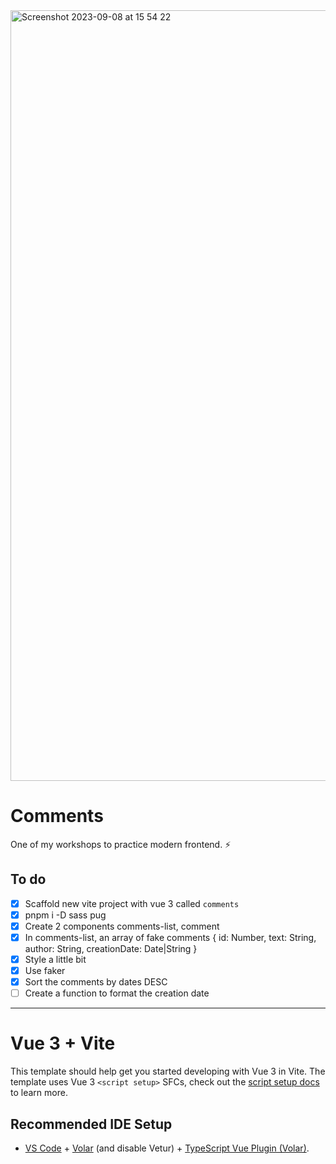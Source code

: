 <img width="1233" alt="Screenshot 2023-09-08 at 15 54 22" src="https://github.com/antoniandre/comments/assets/22971289/9553511a-ac16-460f-86aa-b95f73e79f49">

# Comments
One of my workshops to practice modern frontend. :zap:

## To do
- [x]  Scaffold new vite project with vue 3 called `comments`
- [x]  pnpm i -D sass pug
- [x]  Create 2 components comments-list, comment
- [x]  In comments-list, an array of fake comments { id: Number, text: String, author: String, creationDate: Date|String }
- [x]  Style a little bit
- [x]  Use faker
- [x]  Sort the comments by dates DESC
- [ ]  Create a function to format the creation date

---

# Vue 3 + Vite

This template should help get you started developing with Vue 3 in Vite. The template uses Vue 3 `<script setup>` SFCs, check out the [script setup docs](https://v3.vuejs.org/api/sfc-script-setup.html#sfc-script-setup) to learn more.

## Recommended IDE Setup

- [VS Code](https://code.visualstudio.com/) + [Volar](https://marketplace.visualstudio.com/items?itemName=Vue.volar) (and disable Vetur) + [TypeScript Vue Plugin (Volar)](https://marketplace.visualstudio.com/items?itemName=Vue.vscode-typescript-vue-plugin).
